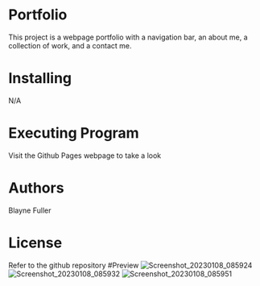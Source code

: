 # Portfolio
This project is a webpage portfolio with a navigation bar, an about me, a collection of work, and a contact me.
# Installing 
N/A
# Executing Program
Visit the Github Pages webpage to take a look
# Authors
Blayne Fuller
# License
Refer to the github repository
#Preview 
![Screenshot_20230108_085924](https://user-images.githubusercontent.com/107909315/211243600-97251bf6-6afa-4700-9d90-18cb227c4d14.png)
![Screenshot_20230108_085932](https://user-images.githubusercontent.com/107909315/211243606-eeee7e40-1e9e-4bfc-8890-a904c789a7e5.png)
![Screenshot_20230108_085951](https://user-images.githubusercontent.com/107909315/211243614-197f8289-6d85-4487-876e-83d0a928accf.png)

